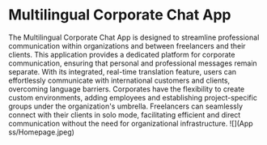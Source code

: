

# Multilingual Corporate Chat App

The Multilingual Corporate Chat App is designed to streamline professional communication within organizations and between freelancers and their clients. This application provides a dedicated platform for corporate communication, ensuring that personal and professional messages remain separate. With its integrated, real-time translation feature, users can effortlessly communicate with international customers and clients, overcoming language barriers. Corporates have the flexibility to create custom environments, adding employees and establishing project-specific groups under the organization's umbrella. Freelancers can seamlessly connect with their clients in solo mode, facilitating efficient and direct communication without the need for organizational infrastructure.
![](App ss/Homepage.jpeg)


